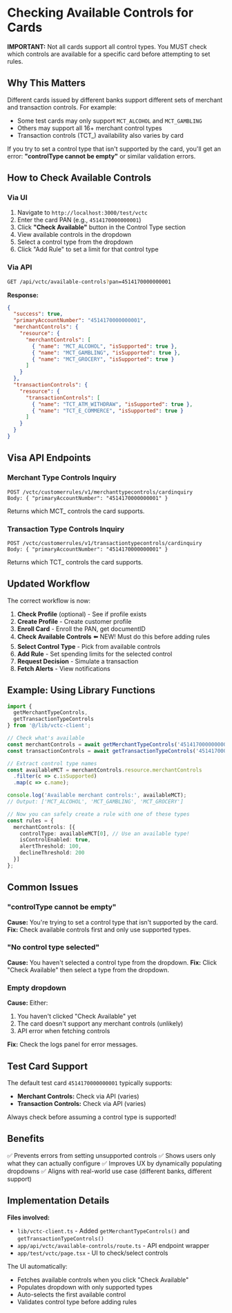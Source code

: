 # Checking Available Controls for Cards

**IMPORTANT:** Not all cards support all control types. You MUST check which controls are available for a specific card before attempting to set rules.

## Why This Matters

Different cards issued by different banks support different sets of merchant and transaction controls. For example:
- Some test cards may only support `MCT_ALCOHOL` and `MCT_GAMBLING`
- Others may support all 16+ merchant control types
- Transaction controls (TCT_) availability also varies by card

If you try to set a control type that isn't supported by the card, you'll get an error: **"controlType cannot be empty"** or similar validation errors.

## How to Check Available Controls

### Via UI

1. Navigate to `http://localhost:3000/test/vctc`
2. Enter the card PAN (e.g., `4514170000000001`)
3. Click **"Check Available"** button in the Control Type section
4. View available controls in the dropdown
5. Select a control type from the dropdown
6. Click "Add Rule" to set a limit for that control type

### Via API

```bash
GET /api/vctc/available-controls?pan=4514170000000001
```

**Response:**
```json
{
  "success": true,
  "primaryAccountNumber": "4514170000000001",
  "merchantControls": {
    "resource": {
      "merchantControls": [
        { "name": "MCT_ALCOHOL", "isSupported": true },
        { "name": "MCT_GAMBLING", "isSupported": true },
        { "name": "MCT_GROCERY", "isSupported": true }
      ]
    }
  },
  "transactionControls": {
    "resource": {
      "transactionControls": [
        { "name": "TCT_ATM_WITHDRAW", "isSupported": true },
        { "name": "TCT_E_COMMERCE", "isSupported": true }
      ]
    }
  }
}
```

## Visa API Endpoints

### Merchant Type Controls Inquiry
```
POST /vctc/customerrules/v1/merchanttypecontrols/cardinquiry
Body: { "primaryAccountNumber": "4514170000000001" }
```

Returns which MCT_ controls the card supports.

### Transaction Type Controls Inquiry
```
POST /vctc/customerrules/v1/transactiontypecontrols/cardinquiry
Body: { "primaryAccountNumber": "4514170000000001" }
```

Returns which TCT_ controls the card supports.

## Updated Workflow

The correct workflow is now:

1. **Check Profile** (optional) - See if profile exists
2. **Create Profile** - Create customer profile
3. **Enroll Card** - Enroll the PAN, get documentID
4. **Check Available Controls** ⬅️ NEW! Must do this before adding rules
5. **Select Control Type** - Pick from available controls
6. **Add Rule** - Set spending limits for the selected control
7. **Request Decision** - Simulate a transaction
8. **Fetch Alerts** - View notifications

## Example: Using Library Functions

```typescript
import {
  getMerchantTypeControls,
  getTransactionTypeControls
} from '@/lib/vctc-client';

// Check what's available
const merchantControls = await getMerchantTypeControls('4514170000000001');
const transactionControls = await getTransactionTypeControls('4514170000000001');

// Extract control type names
const availableMCT = merchantControls.resource.merchantControls
  .filter(c => c.isSupported)
  .map(c => c.name);

console.log('Available merchant controls:', availableMCT);
// Output: ['MCT_ALCOHOL', 'MCT_GAMBLING', 'MCT_GROCERY']

// Now you can safely create a rule with one of these types
const rules = {
  merchantControls: [{
    controlType: availableMCT[0], // Use an available type!
    isControlEnabled: true,
    alertThreshold: 100,
    declineThreshold: 200
  }]
};
```

## Common Issues

### "controlType cannot be empty"
**Cause:** You're trying to set a control type that isn't supported by the card.
**Fix:** Check available controls first and only use supported types.

### "No control type selected"
**Cause:** You haven't selected a control type from the dropdown.
**Fix:** Click "Check Available" then select a type from the dropdown.

### Empty dropdown
**Cause:** Either:
1. You haven't clicked "Check Available" yet
2. The card doesn't support any merchant controls (unlikely)
3. API error when fetching controls

**Fix:** Check the logs panel for error messages.

## Test Card Support

The default test card `4514170000000001` typically supports:
- **Merchant Controls:** Check via API (varies)
- **Transaction Controls:** Check via API (varies)

Always check before assuming a control type is supported!

## Benefits

✅ Prevents errors from setting unsupported controls
✅ Shows users only what they can actually configure
✅ Improves UX by dynamically populating dropdowns
✅ Aligns with real-world use case (different banks, different support)

## Implementation Details

**Files involved:**
- `lib/vctc-client.ts` - Added `getMerchantTypeControls()` and `getTransactionTypeControls()`
- `app/api/vctc/available-controls/route.ts` - API endpoint wrapper
- `app/test/vctc/page.tsx` - UI to check/select controls

The UI automatically:
- Fetches available controls when you click "Check Available"
- Populates dropdown with only supported types
- Auto-selects the first available control
- Validates control type before adding rules

